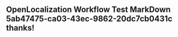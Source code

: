 <properties
ms.topic="hero-topic"
ms.test1="hero-topic"
ms.test2="test"/>

## OpenLocalization Workflow Test MarkDown 5ab47475-ca03-43ec-9862-20dc7cb0431c thanks!
